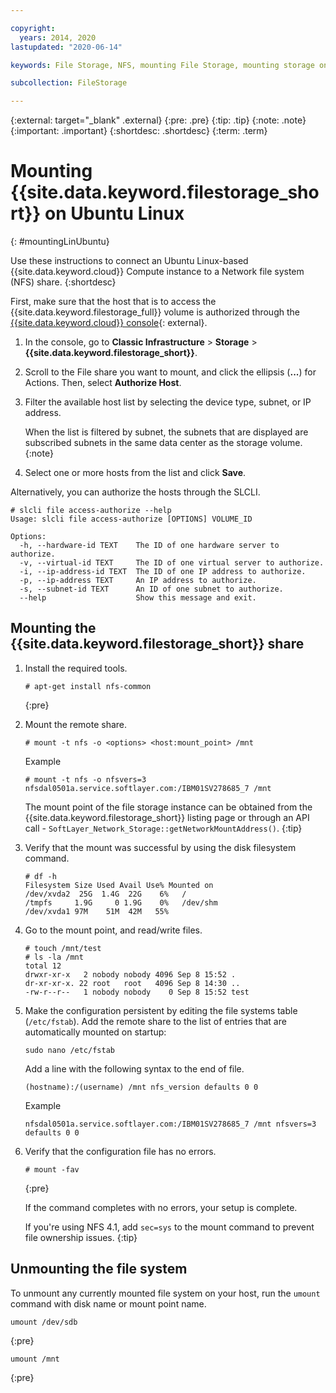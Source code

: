 ```yaml
---

copyright:
  years: 2014, 2020
lastupdated: "2020-06-14"

keywords: File Storage, NFS, mounting File Storage, mounting storage on Ubuntu,

subcollection: FileStorage

---
```

{:external: target="_blank" .external}
{:pre: .pre}
{:tip: .tip}
{:note: .note}
{:important: .important}
{:shortdesc: .shortdesc}
{:term: .term}

# Mounting {{site.data.keyword.filestorage_short}} on Ubuntu Linux
{: #mountingLinUbuntu}

Use these instructions to connect an Ubuntu Linux-based {{site.data.keyword.cloud}} Compute instance to a Network file system (NFS) share.
{:shortdesc}

First, make sure that the host that is to access the {{site.data.keyword.filestorage_full}} volume is authorized through the [{{site.data.keyword.cloud}} console](https://{DomainName}/classic/storage/file){: external}.

1. In the console, go to **Classic Infrastructure**  > **Storage** > **{{site.data.keyword.filestorage_short}}**.
2. Scroll to the File share you want to mount, and click the ellipsis (**...**) for Actions. Then, select **Authorize Host**.
3. Filter the available host list by selecting the device type, subnet, or IP address.

   When the list is filtered by subnet, the subnets that are displayed are subscribed subnets in the same data center as the storage volume.
   {:note}
4. Select one or more hosts from the list and click **Save**.

Alternatively, you can authorize the hosts through the SLCLI.
```
# slcli file access-authorize --help
Usage: slcli file access-authorize [OPTIONS] VOLUME_ID

Options:
  -h, --hardware-id TEXT    The ID of one hardware server to authorize.
  -v, --virtual-id TEXT     The ID of one virtual server to authorize.
  -i, --ip-address-id TEXT  The ID of one IP address to authorize.
  -p, --ip-address TEXT     An IP address to authorize.
  -s, --subnet-id TEXT      An ID of one subnet to authorize.
  --help                    Show this message and exit.
```

## Mounting the {{site.data.keyword.filestorage_short}} share

1. Install the required tools.
   ```
   # apt-get install nfs-common
   ```
   {:pre}

2. Mount the remote share.
   ```
   # mount -t nfs -o <options> <host:mount_point> /mnt
   ```

   Example
   ```
   # mount -t nfs -o nfsvers=3 nfsdal0501a.service.softlayer.com:/IBM01SV278685_7 /mnt
   ```

   The mount point of the file storage instance can be obtained from the {{site.data.keyword.filestorage_short}} listing page or through an API call - `SoftLayer_Network_Storage::getNetworkMountAddress()`.
   {:tip}


3. Verify that the mount was successful by using the disk filesystem command.
   ```
   # df -h
   Filesystem Size Used Avail Use% Mounted on
   /dev/xvda2  25G  1.4G  22G    6%   /
   /tmpfs     1.9G     0 1.9G    0%   /dev/shm
   /dev/xvda1 97M    51M  42M   55%
   ```

4. Go to the mount point, and read/write files.
   ```
   # touch /mnt/test
   # ls -la /mnt
   total 12
   drwxr-xr-x   2 nobody nobody 4096 Sep 8 15:52 .
   dr-xr-xr-x. 22 root   root   4096 Sep 8 14:30 ..
   -rw-r--r--   1 nobody nobody    0 Sep 8 15:52 test
   ```

5. Make the configuration persistent by editing the file systems table (`/etc/fstab`). Add the remote share to the list of entries that are automatically mounted on startup:

   ```
   sudo nano /etc/fstab
   ```
   Add a line with the following syntax to the end of file.

   ```
   (hostname):/(username) /mnt nfs_version defaults 0 0
   ```

   Example

   ```
   nfsdal0501a.service.softlayer.com:/IBM01SV278685_7 /mnt nfsvers=3 defaults 0 0
   ```

6. Verify that the configuration file has no errors.

   ```
   # mount -fav
   ```
   {:pre}

   If the command completes with no errors, your setup is complete.

   If you're using NFS 4.1, add `sec=sys` to the mount command to prevent file ownership issues.
   {:tip}


## Unmounting the file system

To unmount any currently mounted file system on your host, run the `umount` command with disk name or mount point name.

```
umount /dev/sdb
```
{:pre}

```
umount /mnt
```
{:pre}
